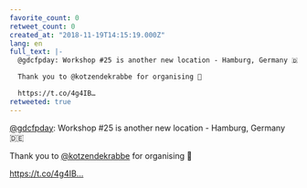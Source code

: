 ```yaml
---
favorite_count: 0
retweet_count: 0
created_at: "2018-11-19T14:15:19.000Z"
lang: en
full_text: |-
  @gdcfpday: Workshop #25 is another new location - Hamburg, Germany 🇩🇪

  Thank you to @kotzendekrabbe for organising 🎉

  https://t.co/4g4IB…
retweeted: true
---
```


[@gdcfpday](https://twitter.com/gdcfpday): Workshop #25 is another new
location - Hamburg, Germany 🇩🇪

Thank you to [@kotzendekrabbe](https://twitter.com/kotzendekrabbe) for
organising 🎉

https://t.co/4g4IB…

